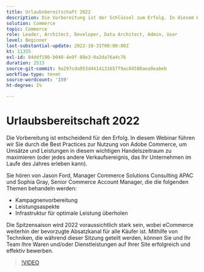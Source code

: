 ```yaml
---
title: Urlaubsbereitschaft 2022
description: Die Vorbereitung ist der Schlüssel zum Erfolg. In diesem Webinar führen wir Sie durch die Best Practices für die Nutzung von Adobe Commerce, um Umsätze und Leistungen in diesem wichtigen Handelszeitraum zu maximieren.
solution: Commerce
topic: Commerce
role: Leader, Architect, Developer, Data Architect, Admin, User
level: Beginner
last-substantial-update: 2022-10-31T00:00:00Z
kt: 11355
exl-id: 84ddf190-b040-4e9f-88e3-0a2da76a4c76
duration: 2513
source-git-commit: 9a297cda953d4414131657f9ac84580aea0eabeb
workflow-type: tm+mt
source-wordcount: '159'
ht-degree: 1%

---
```


# Urlaubsbereitschaft 2022

Die Vorbereitung ist entscheidend für den Erfolg. In diesem Webinar führen wir Sie durch die Best Practices zur Nutzung von Adobe Commerce, um Umsätze und Leistungen in diesem wichtigen Handelszeitraum zu maximieren (oder jedes andere Verkaufsereignis, das Ihr Unternehmen im Laufe des Jahres erleben kann).

Sie hören von Jason Ford, Manager Commerce Solutions Consulting APAC und Sophia Gray, Senior Commerce Account Manager, die die folgenden Themen behandeln werden:

* Kampagnenvorbereitung
* Leistungsaspekte
* Infrastruktur für optimale Leistung überholen

Die Spitzensaison wird 2022 voraussichtlich stark sein, wobei eCommerce weiterhin der bevorzugte Absatzkanal für alle Käufer ist. Mithilfe von Techniken, die während dieser Sitzung geteilt werden, können Sie und Ihr Team Ihre Waren und/oder Dienstleistungen auf Ihrer Site erfolgreich und effektiv bewerben.

>[!VIDEO](https://video.tv.adobe.com/v/3410542/?quality=12&learn=on)
